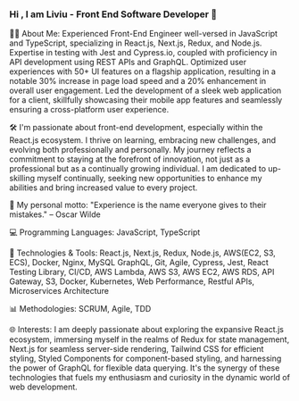 ### Hi , I am Liviu - Front End Software Developer 👋

👨‍💻 About Me: Experienced Front-End Engineer well-versed in JavaScript and TypeScript, specializing in React.js, Next.js, Redux, and Node.js. Expertise in testing with Jest and Cypress.io, coupled with proficiency in API development using REST APIs and GraphQL. Optimized user experiences with 50+ UI features on a flagship application, resulting in a notable 30% increase in page load speed and a 20% enhancement in overall user engagement. Led the development of a sleek web application for a client, skillfully showcasing their mobile app features and seamlessly ensuring a cross-platform user experience.

🛠️ I'm passionate about front-end development, especially within the React.js ecosystem. I thrive on learning, embracing new challenges, and evolving both professionally and personally. My journey reflects a commitment to staying at the forefront of innovation, not just as a professional but as a continually growing individual. I am dedicated to up-skilling myself continually, seeking new opportunities to enhance my abilities and bring increased value to every project.

🚀 My personal motto: "Experience is the name everyone gives to their mistakes." – Oscar Wilde

💻 Programming Languages: JavaScript, TypeScript

🔧 Technologies & Tools: React.js, Next.js, Redux, Node.js, AWS(EC2, S3, ECS), Docker, Nginx, MySQL GraphQL, Git, Agile, Cypress, Jest, React Testing Library,  CI/CD, AWS Lambda, AWS S3, AWS EC2, AWS RDS, API Gateway, S3, Docker, Kubernetes, Web Performance, Restful APIs, Microservices Architecture

📊 Methodologies: SCRUM, Agile, TDD

🌐 Interests: I am deeply passionate about exploring the expansive React.js ecosystem, immersing myself in the realms of Redux for state management, Next.js for seamless server-side rendering, Tailwind CSS for efficient styling, Styled Components for component-based styling, and harnessing the power of GraphQL for flexible data querying. It's the synergy of these technologies that fuels my enthusiasm and curiosity in the dynamic world of web development.
